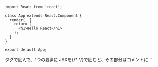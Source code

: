 ```
import React from 'react';

class App extends React.Component {
  render() {
    return (
      <h1>Hello React</h1>
    );
  }
}

export default App;
```
<div>タグで囲んで、1つの要素に  
  JSXを{/* */}で囲むと、その部分はコメントに  
```
